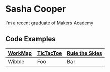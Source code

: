 Sasha Cooper
==

I'm a recent graduate of Makers Academy

Code Examples
--

| [WorkMap](https://github.com/federicomaffei/WorkMap) | [TicTacToe](https://github.com/Arepo/tictactoe) | [Rule the Skies](https://github.com/Arepo/rule-the-skies) |
|:--------- |:----------- |:---------------- |
| Wibble | Foo | Bar |
